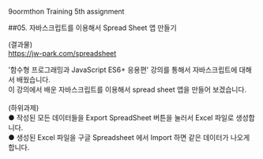 9oormthon Training 5th assignment

##05. 자바스크립트를 이용해서 Spread Sheet 앱 만들기

(결과물)<br>
https://jw-park.com/spreadsheet<br>

'함수형 프로그래밍과 JavaScript ES6+ 응용편' 강의를 통해서 자바스크립트에 대해서 배웠습니다.<br>
이 강의에서 배운 자바스크립트를 이용해서 spread sheet 앱을 만들어 보겠습니다.<br>
<br>
(하위과제)<br>
●	작성된 모든 데이터들을 Export SpreadSheet 버튼을 눌러서 Excel 파일로 생성합니다.<br>
●	생성된 Excel 파일을 구글 Spreadsheet 에서 Import 하면 같은 데이터가 나오게 합니다.
